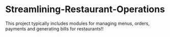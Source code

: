 # Streamlining-Restaurant-Operations
This project typically includes modules for managing  menus, orders, payments and generating bills for restaurants!!
